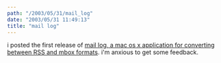 ```yaml
---
path: "/2003/05/31/mail_log" 
date: "2003/05/31 11:49:13" 
title: "mail log" 
---
```

<p>i posted the first release of <a href="http://www.randomchaos.com/software/maillog/">mail log, a mac os x application for converting between RSS and mbox formats</a>. i'm anxious to get some feedback.</p>